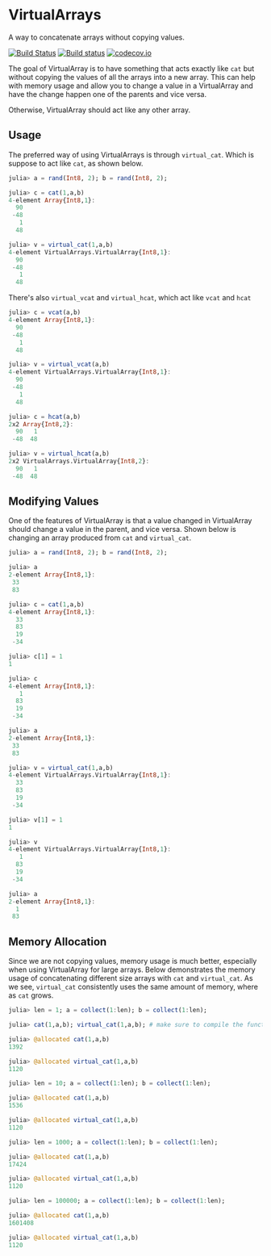 # VirtualArrays

A way to concatenate arrays without copying values.

[![Build Status](https://travis-ci.org/invenia/VirtualArrays.jl.svg?branch=develop)](https://travis-ci.org/invenia/VirtualArrays.jl) [![Build status](https://ci.appveyor.com/api/projects/status/9v6n6dh8i76o1p1d?svg=true)](https://ci.appveyor.com/project/samuel-massinon-invenia/virtualarrays-jl)
 [![codecov.io](https://codecov.io/github/invenia/VirtualArrays.jl/coverage.svg?branch=develop)](https://codecov.io/github/invenia/VirtualArrays.jl?branch=develop)

The goal of VirtualArray is to have something that acts exactly like `cat` but without copying the values of all the arrays into a new array. This can help with memory usage and allow you to change a value in a VirtualArray and have the change happen one of the parents and vice versa.

Otherwise, VirtualArray should act like any other array.

## Usage

The preferred way of using VirtualArrays is through `virtual_cat`. Which is suppose to act like `cat`, as shown below.

```julia
julia> a = rand(Int8, 2); b = rand(Int8, 2);

julia> c = cat(1,a,b)
4-element Array{Int8,1}:
  90
 -48
   1
  48

julia> v = virtual_cat(1,a,b)
4-element VirtualArrays.VirtualArray{Int8,1}:
  90
 -48
   1
  48
```

There's also `virtual_vcat` and `virtual_hcat`, which act like `vcat` and `hcat`

```julia
julia> c = vcat(a,b)
4-element Array{Int8,1}:
  90
 -48
   1
  48

julia> v = virtual_vcat(a,b)
4-element VirtualArrays.VirtualArray{Int8,1}:
  90
 -48
   1
  48

julia> c = hcat(a,b)
2x2 Array{Int8,2}:
  90   1
 -48  48

julia> v = virtual_hcat(a,b)
2x2 VirtualArrays.VirtualArray{Int8,2}:
  90   1
 -48  48
```

## Modifying Values

One of the features of VirtualArray is that a value changed in VirtualArray should change a value in the parent, and vice versa. Shown below is changing an array produced from `cat` and `virtual_cat`.

```julia
julia> a = rand(Int8, 2); b = rand(Int8, 2);

julia> a
2-element Array{Int8,1}:
 33
 83

julia> c = cat(1,a,b)
4-element Array{Int8,1}:
  33
  83
  19
 -34

julia> c[1] = 1
1

julia> c
4-element Array{Int8,1}:
   1
  83
  19
 -34

julia> a
2-element Array{Int8,1}:
 33
 83

julia> v = virtual_cat(1,a,b)
4-element VirtualArrays.VirtualArray{Int8,1}:
  33
  83
  19
 -34

julia> v[1] = 1
1

julia> v
4-element VirtualArrays.VirtualArray{Int8,1}:
   1
  83
  19
 -34

julia> a
2-element Array{Int8,1}:
  1
 83
```

## Memory Allocation

Since we are not copying values, memory usage is much better, especially when using VirtualArray for large arrays. Below demonstrates the memory usage of concatenating different size arrays with `cat` and `virtual_cat`. As we see, `virtual_cat` consistently uses the same amount of memory, where as `cat` grows.

```julia
julia> len = 1; a = collect(1:len); b = collect(1:len);

julia> cat(1,a,b); virtual_cat(1,a,b); # make sure to compile the function

julia> @allocated cat(1,a,b)
1392

julia> @allocated virtual_cat(1,a,b)
1120

julia> len = 10; a = collect(1:len); b = collect(1:len);

julia> @allocated cat(1,a,b)
1536

julia> @allocated virtual_cat(1,a,b)
1120

julia> len = 1000; a = collect(1:len); b = collect(1:len);

julia> @allocated cat(1,a,b)
17424

julia> @allocated virtual_cat(1,a,b)
1120

julia> len = 100000; a = collect(1:len); b = collect(1:len);

julia> @allocated cat(1,a,b)
1601408

julia> @allocated virtual_cat(1,a,b)
1120
```
